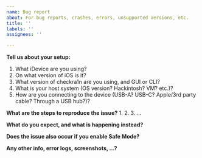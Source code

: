 ```yaml
---
name: Bug report
about: For bug reports, crashes, errors, unsupported versions, etc.
title: ''
labels: ''
assignees: ''

---
```


**Tell us about your setup:**
1. What iDevice are you using?
2. On what version of iOS is it?
3. What version of checkra1n are you using, and GUI or CLI?
4. What is your host system (OS version? Hackintosh? VM? etc.)?
5. How are you connecting to the device (USB-A? USB-C? Apple/3rd party cable? Through a USB hub?)?

**What are the steps to reproduce the issue?**
1. 
2. 
3.
...

**What do you expect, and what is happening instead?**


**Does the issue also occur if you enable Safe Mode?**


**Any other info, error logs, screenshots, ...?**
